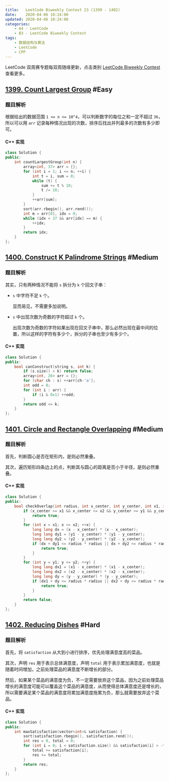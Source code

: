 ```yaml
---
title:   LeetCode Biweekly Contest 23 (1399 - 1402)
date:    2020-04-06 10:24:00
updated: 2020-04-06 10:24:00
categories:
    - A4 - LeetCode
    - B3 - LeetCode Biweekly Contest
tags:
    - 数据结构与算法
    - LeetCode
    - CPP
---
```


LeetCode 双周赛专题每双周随缘更新，点击类别 [LeetCode Biweekly Contest](/categories/LeetCode-Biweekly-Contest/) 查看更多。

<!-- more -->

## [1399. Count Largest Group](https://leetcode.com/contest/biweekly-contest-23/problems/count-largest-group/) #Easy

### 题目解析

根据给出的数据范围 `1 <= n <= 10^4`，可以判断数字的每位之和一定不超过 `36`，所以可以用 `arr` 记录每种情况出现的次数，排序后找出并列最多的次数有多少即可。

#### C++ 实现

```cpp
class Solution {
public:
    int countLargestGroup(int n) {
        array<int, 37> arr = {};
        for (int i = 1; i <= n; ++i) {
            int t = i, sum = 0;
            while (t) {
                sum += t % 10;
                t /= 10;
            }
            ++arr[sum];
        }
        sort(arr.rbegin(), arr.rend());
        int m = arr[0], idx = 0;
        while (idx < 37 && arr[idx] == m) {
            ++idx;
        }
        return idx;
    }
};
```

## [1400. Construct K Palindrome Strings](https://leetcode.com/contest/biweekly-contest-23/problems/construct-k-palindrome-strings/) #Medium

### 题目解析

其实，只有两种情况不能将 `s` 拆分为 `k` 个回文子串：

- `s` 中字符不足 `k` 个。

  显而易见，不需要多加说明。

- `s` 中出现次数为奇数的字符超过 `k` 个。

  出现次数为奇数的字符如果出现在回文子串中，那么必然出现在最中间的位置，所以这样的字符有多少个，拆分的子串也至少有多少个。

#### C++ 实现

```cpp
class Solution {
public:
    bool canConstruct(string s, int k) {
        if (s.size() < k) return false;
        array<int, 26> arr = {};
        for (char ch : s) ++arr[ch-'a'];
        int odd = 0;
        for (int i : arr) {
            if (i & 0x1) ++odd;
        }
        return odd <= k;
    }
};
```

## [1401. Circle and Rectangle Overlapping](https://leetcode.com/contest/biweekly-contest-23/problems/circle-and-rectangle-overlapping/) #Medium

### 题目解析

首先，判断圆心是否在矩形内，是则必然重叠。

其次，遍历矩形四条边上的点，判断其与圆心的距离是否小于半径，是则必然重叠。

#### C++ 实现

```cpp
class Solution {
public:
    bool checkOverlap(int radius, int x_center, int y_center, int x1, int y1, int x2, int y2) {
        if (x_center >= x1 && x_center <= x2 && y_center >= y1 && y_center <= y2) {
            return true;
        }
        for (int x = x1; x <= x2; ++x) {
            long long dx = (x - x_center) * (x - x_center);
            long long dy1 = (y1 - y_center) * (y1 - y_center);
            long long dy2 = (y2 - y_center) * (y2 - y_center);
            if (dx + dy1 <= radius * radius || dx + dy2 <= radius * radius) {
                return true;
            }
        }
        for (int y = y1; y <= y2; ++y) {
            long long dx1 = (x1 - x_center) * (x1 - x_center);
            long long dx2 = (x2 - x_center) * (x2 - x_center);
            long long dy = (y - y_center) * (y - y_center);
            if (dx1 + dy <= radius * radius || dx2 + dy <= radius * radius) {
                return true;
            }
        }
        return false;
    }
};
```

## [1402. Reducing Dishes](https://leetcode.com/contest/biweekly-contest-23/problems/reducing-dishes/) #Hard

### 题目解析

首先，将 `satisfaction` 从大到小进行排序，优先处理满意度高的菜品。

其次，声明 `res` 用于表示总体满意度，声明 `total` 用于表示累加满意度，也就是随着时间增加，之前处理菜品的满意度不断增长的部分。

然后，如果某个菜品的满意度为负，不一定需要放弃这个菜品，因为之前处理菜品增长的满意度可能可以覆盖这个菜品的满意度，从而使得总体满意度还是增长的，所以需要满足某个菜品的满意度将累加满意度拖累为负，那么就需要放弃这个菜品。

#### C++ 实现

```cpp
class Solution {
public:
    int maxSatisfaction(vector<int>& satisfaction) {
        sort(satisfaction.rbegin(), satisfaction.rend());
        int res = 0, total = 0;
        for (int i = 0; i < satisfaction.size() && satisfaction[i] > -total; ++i) {
            total += satisfaction[i];
            res += total;
        }
        return res;
    }
};
```
